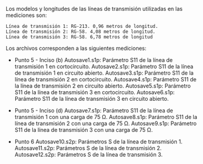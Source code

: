 Los modelos y longitudes de las líneas de transmisión utilizadas en las mediciones son:

    Línea de transmisión 1: RG-213. 0,96 metros de longitud.
    Línea de transmisión 2: RG-58. 4,08 metros de longitud.
    Línea de transmisión 3: RG-58. 6,78 metros de longitud

Los archivos corresponden a las siguientes mediciones:

* Punto 5 - Inciso (b)
    Autosave1.s1p: Parámetro S11 de la línea de transmisión 1 en cortocircuito.
    Autosave2.s1p: Parámetro S11 de la línea de transmisión 1 en circuito abierto.
    Autosave3.s1p: Parámetro S11 de la línea de transmisión 2 en cortocircuito.
    Autosave4.s1p: Parámetro S11 de la línea de transmisión 2 en circuito abierto.
    Autosave5.s1p: Parámetro S11 de la línea de transmisión 3 en cortocircuito.
    Autosave6.s1p: Parámetro S11 de la línea de transmisión 3 en circuito abierto.

* Punto 5 - Inciso (d)
    Autosave7.s1p: Parámetro S11 de la línea de transmisión 1 con una carga de 75 Ω.
    Autosave8.s1p: Parámetro S11 de la línea de transmisión 2 con una carga de 75 Ω.
    Autosave9.s1p: Parámetro S11 de la línea de transmisión 3 con una carga de 75 Ω.
 
 * Punto 6
    Autosave10.s2p: Parámetros S de la línea de transmisión 1.
    Autosave11.s2p: Parámetros S de la línea de transmisión 2.
    Autosave12.s2p: Parámetros S de la línea de transmisión 3.
